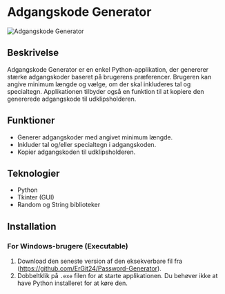 # Adgangskode Generator

![Adgangskode Generator](path/to/your/image.png) <!-- Replace with your image path -->

## Beskrivelse

Adgangskode Generator er en enkel Python-applikation, der genererer stærke adgangskoder baseret på brugerens præferencer. Brugeren kan angive minimum længde og vælge, om der skal inkluderes tal og specialtegn. Applikationen tilbyder også en funktion til at kopiere den genererede adgangskode til udklipsholderen.

## Funktioner

- Generer adgangskoder med angivet minimum længde.
- Inkluder tal og/eller specialtegn i adgangskoden.
- Kopier adgangskoden til udklipsholderen.

## Teknologier

- Python
- Tkinter (GUI)
- Random og String biblioteker

## Installation

### For Windows-brugere (Executable)

1. Download den seneste version af den eksekverbare fil fra (https://github.com/ErGit24/Password-Generator).
2. Dobbeltklik på `.exe` filen for at starte applikationen. Du behøver ikke at have Python installeret for at køre den.
